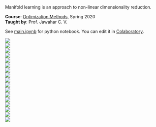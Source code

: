 Manifold learning is an approach to non-linear dimensionality reduction.

**Course**: [Optimization Methods], Spring 2020<br>
**Taught by**: Prof. Jawahar C. V.

See [main.ipynb] for python notebook. You can edit it in [Colaboratory].

![](assets/01.png)<br>
![](assets/02.png)<br>
![](assets/03.png)<br>
![](assets/04.png)<br>
![](assets/05.png)<br>
![](assets/06.png)<br>
![](assets/07.png)<br>
![](assets/08.png)<br>
![](assets/09.png)<br>
![](assets/10.png)<br>
![](assets/11.png)<br>
![](assets/12.png)<br>
![](assets/13.png)<br>
![](assets/14.png)<br>
![](assets/15.png)<br>
![](assets/16.png)<br>
![](assets/17.png)<br>

[Optimization Methods]: https://github.com/iiithf/optimization-methods
[Colaboratory]: https://colab.research.google.com
[main.ipynb]: main.ipynb

